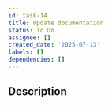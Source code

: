 ```yaml
---
id: task-14
title: Update documentation
status: To Do
assignee: []
created_date: '2025-07-13'
labels: []
dependencies: []
---
```


## Description
